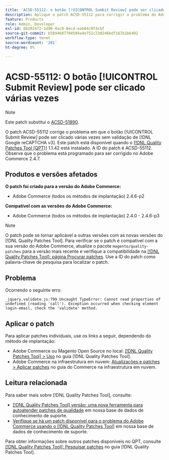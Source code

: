 ```yaml
---
title: 'ACSD-55112: o botão [!UICONTROL Sumbit Review] pode ser clicado várias vezes'
description: Aplique o patch ACSD-55112 para corrigir o problema do Adobe Commerce em que o botão [!UICONTROL Submit Review] pode ser clicado várias vezes sem a validação [!DNL Google reCAPTCHA v3] .
feature: Products
role: Admin, Developer
exl-id: db202472-1d96-4ac0-8ecd-eab84c9f4cbf
source-git-commit: b5894687704594a4e751c230246bdf167b1b6402
workflow-type: tm+mt
source-wordcount: '281'
ht-degree: 0%

---
```


# ACSD-55112: O botão [!UICONTROL Submit Review] pode ser clicado várias vezes

>[!NOTE]
>
>Este patch substitui o [ACSD-51890](/help/support-tools/patches-available-in-qpt-tool/v1-1-35/acsd-51890-submit-review-button-can-be-clicked-multiple-times.md).

O patch ACSD-55112 corrige o problema em que o botão [!UICONTROL Submit Review] pode ser clicado várias vezes sem validação de [!DNL Google reCAPTCHA v3]. Este patch está disponível quando o [[!DNL Quality Patches Tool (QPT)]](/help/announcements/adobe-commerce-announcements/magento-quality-patches-released-new-tool-to-self-serve-quality-patches.md) 1.1.42 está instalado. A ID do patch é ACSD-55112. Observe que o problema está programado para ser corrigido no Adobe Commerce 2.4.7.

## Produtos e versões afetados

**O patch foi criado para a versão do Adobe Commerce:**

* Adobe Commerce (todos os métodos de implantação) 2.4.6-p2

**Compatível com as versões do Adobe Commerce:**

* Adobe Commerce (todos os métodos de implantação) 2.4.0 - 2.4.6-p3

>[!NOTE]
>
>O patch pode se tornar aplicável a outras versões com as novas versões do [!DNL Quality Patches Tool]. Para verificar se o patch é compatível com a sua versão do Adobe Commerce, atualize o pacote `magento/quality-patches` para a versão mais recente e verifique a compatibilidade na [[!DNL Quality Patches Tool]: página Procurar patches](https://experienceleague.adobe.com/tools/commerce-quality-patches/index.html). Use a ID do patch como palavra-chave de pesquisa para localizar o patch.

## Problema

Ocorrendo o seguinte erro:

```JS
_jquery.validate.js:799 Uncaught TypeError: Cannot read properties of undefined (reading 'call'). Exception occurred when checking element login-email, check the 'validate' method.
```

## Aplicar o patch

Para aplicar patches individuais, use os links a seguir, dependendo do método de implantação:

* Adobe Commerce ou Magento Open Source no local: [[!DNL Quality Patches Tool] > Uso](https://experienceleague.adobe.com/docs/commerce-operations/tools/quality-patches-tool/usage.html) no guia [!DNL Quality Patches Tool].
* Adobe Commerce na infraestrutura em nuvem: [Atualizações e patches > Aplicar patches](https://experienceleague.adobe.com/docs/commerce-cloud-service/user-guide/develop/upgrade/apply-patches.html) no guia do Commerce na infraestrutura em nuvem.

## Leitura relacionada

Para saber mais sobre [!DNL Quality Patches Tool], consulte:

* [[!DNL Quality Patches Tool] versão: uma nova ferramenta para autoatender patches de qualidade](/help/announcements/adobe-commerce-announcements/magento-quality-patches-released-new-tool-to-self-serve-quality-patches.md) em nossa base de dados de conhecimento de suporte.
* [Verifique se há um patch disponível para o problema do Adobe Commerce usando o [!DNL Quality Patches Tool]](/help/support-tools/patches-available-in-qpt-tool/check-patch-for-magento-issue-with-magento-quality-patches.md) em nossa base de dados de conhecimento de suporte.

Para obter informações sobre outros patches disponíveis no QPT, consulte [[!DNL Quality Patches Tool]: Pesquisar patches](https://experienceleague.adobe.com/tools/commerce-quality-patches/index.html) no guia [!DNL Quality Patches Tool].
